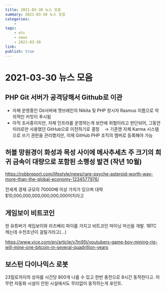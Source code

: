 ```yaml
---
title: 2021-03-30 뉴스 모음
summary: 2021-03-30 뉴스 모음
categories:
    - 
tags:
    - etc
    - news
    - 2021-03-30
link: 
publish: true
---
```


# 2021-03-30 뉴스 모음

## PHP Git 서버가 공격당해서 Github로 이관

- 자체 운영중인 Git서버에 젯브레인의 Nikita 및 PHP 창시자 Rasmus 이름으로 악의적인 커밋이 푸시됨
- 아직 조사중이지만, 자체 인프라를 운영하는게 보안에 위협이라고 판단되어, 그동안 미러로만 사용했던 GitHub으로 이전하기로 결정
ㅤ→ 기존엔 자체 Karma 시스템으로 쓰기 권한을 관리했지만, 이제 GitHub PHP 조직의 멤버로 등록해야 가능

## 허블 망원경이 화성과 목성 사이에 메사추세츠 주 크기의 희귀 금속이 대량으로 포함된 소행성 발견 (작년 10월)

<https://robbreport.com/lifestyle/news/rare-psyche-asteroid-worth-way-more-than-the-global-economy-1234577976/>

전세계 경제 규모의 70000배 이상 가치가 있으며 대략 $10,000,000,000,000,000,000어치라고

## 게임보이 비트코인

한 유튜버가 게임보이와 라즈베리 파이를 가지고 비트코인 마이닝 머신을 개발. 1BTC 캐는데 수천조년이 걸릴거라고(...)

<https://www.vice.com/en/article/v7m95j/youtubers-game-boy-mining-rig-will-mine-one-bitcoin-in-several-quadrillion-years>

## 보스턴 다이나믹스 로봇

23킬로까지의 상자를 시간당 800개 나를 수 있고 한번 충전으로 8시간 동작한다고. 아무런 자동화 시설이 안된 시설에서도 무리없이 동작하는게 포인트.

